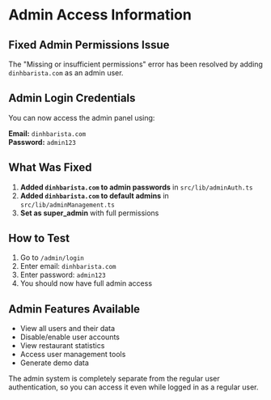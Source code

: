 # Admin Access Information

## Fixed Admin Permissions Issue

The "Missing or insufficient permissions" error has been resolved by adding `dinhbarista.com` as an admin user.

## Admin Login Credentials

You can now access the admin panel using:

**Email:** `dinhbarista.com`  
**Password:** `admin123`

## What Was Fixed

1. **Added `dinhbarista.com` to admin passwords** in `src/lib/adminAuth.ts`
2. **Added `dinhbarista.com` to default admins** in `src/lib/adminManagement.ts`
3. **Set as super_admin** with full permissions

## How to Test

1. Go to `/admin/login`
2. Enter email: `dinhbarista.com`
3. Enter password: `admin123`
4. You should now have full admin access

## Admin Features Available

- View all users and their data
- Disable/enable user accounts
- View restaurant statistics
- Access user management tools
- Generate demo data

The admin system is completely separate from the regular user authentication, so you can access it even while logged in as a regular user.
